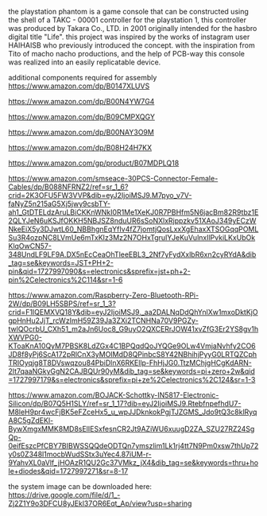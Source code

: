 the playstation phantom is a game console that can be constructed using the shell of a TAKC - 00001 controller for the playstation 1, this controller was produced by Takara Co., LTD. in 2001 originally intended for the hasbro digital title "Life". this project was inspired by the works of instagram user HAIHAISB who previously introduced the concept. with the inspiration from Tito of macho nacho productions, and the help of PCB-way this console was realized into an easily replicatable device. 

additional components required for assembly
https://www.amazon.com/dp/B0147XLUVS

https://www.amazon.com/dp/B00N4YW7G4

https://www.amazon.com/dp/B09CMPXQGY

https://www.amazon.com/dp/B00NAY3O9M

https://www.amazon.com/dp/B08H24H7KX

https://www.amazon.com/gp/product/B07MDPLQ18

https://www.amazon.com/smseace-30PCS-Connector-Female-Cables/dp/B088NFRNZ2/ref=sr_1_6?crid=2K3OFU5FW3VVP&dib=eyJ2IjoiMSJ9.M7pyo_v7V-faNyZ5n215aG5Xj5jwy9csbTY-ah1_GtDTELdzAruLBiCKKnWNkI0R1Me1XeKJ0R7PBHfm5N6jacBm82R9tbz1E2QLYJeN6uKSJfOKKH5NBJSZ8nduUR6sSoNXlxRjppzkv51XAoJ349yECzWNkeEiX5y3DJwtL60_NBBhgnEqYfIv4fZ7jomtjQosLxxXgEhaxXTSOGqqPOMLSu3R4ozpNC8LVmUe6mTxKIz3Mz2N7OHxTgruIYJeKuVulnxIlPvkiLKxUbOkKlqOwCN57-348UndLF9LF9A.DX5nEcCeaOhTleeEBL3_2Nf7yFydXxlbR6xn2cyRYdA&dib_tag=se&keywords=JST+PH+2-pin&qid=1727997090&s=electronics&sprefix=jst+ph+2-pin%2Celectronics%2C114&sr=1-6

https://www.amazon.com/Raspberry-Zero-Bluetooth-RPi-2W/dp/B09LH5SBPS/ref=sr_1_3?crid=F1IQEMXVQ18Y&dib=eyJ2IjoiMSJ9._aa2DALNqDdQhYnlXw1mxoDktKjOgpHnHu2JjT_rcWzImH59Z39Ja3ZXi2TCNHNa70V9PGZy-twlQOcrbU_CXh51_m2aJn6Uoc8_G9uyO2QXCERrJOW41xvZfG3Er2YS8gv1hXWVPG0-KToaKnA10QyM7PBSK8LdZGx4C1BPQqdQoJYQGe9OLw4VmjaNvhfy2CO6JD8f8yPj6ScA172pRlCnX3yMOIMdD8QPinbcS8Y42NBhihjPyyG0LRTQZCphTRIOyqjg8T8DVswqzou84PbiDlnX6RKEllp-FhHjJG0.TtzMChjgHCgKdARN-2lt7qaaNGkyGgN2CAJBQUr90yM&dib_tag=se&keywords=pi+zero+2w&qid=1727997179&s=electronics&sprefix=pi+ze%2Celectronics%2C124&sr=1-3

https://www.amazon.com/BOJACK-Schottky-IN5817-Electronic-Silicon/dp/B07Q5H1SLY/ref=sr_1_17?dib=eyJ2IjoiMSJ9.RtebfnpefhdU7-M8leH9pr4wcFjBK5eFZceHx5_u_wpJJDknkokPgjTJZGMS_Jdo9tQ3c8klRyqA8C5gZdEKl-BywXmgxMMK8MD8sElIESxfesnCR2Jt9AZiWU6xuugD2ZA_SZU27RZ24SgQp-0eifEszcPfCBY7BIBWSSQQdeODTQn7ymszlim1Lk1rj4tt7N9Pm0xsw7thUp72y0s0Z348l1mocbWudSStx3uYec4.87iUM-r-9YahvXL0aVlf_jHOAzR1QU2Gc37VMkz_jX4&dib_tag=se&keywords=thru+hole+diodes&qid=1727997271&sr=8-17



the system image can be downloaded here: https://drive.google.com/file/d/1_-Zj2Z1Y9o3DFCU8yJEkl37OR6Eqt_Ap/view?usp=sharing
